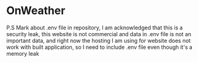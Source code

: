 # OnWeather

P.S
Mark about .env file in repository, I am acknowledged that this is a security leak, this website is not commercial and data in .env file is not an important data, and right now the hosting I am using for website does not work with built application, so I need to include .env file even though it's a memory leak
